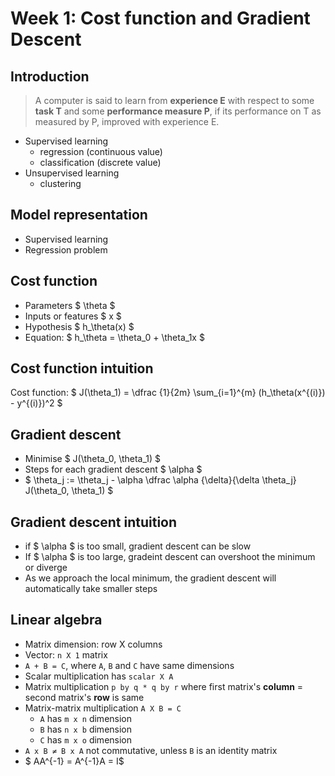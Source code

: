 <script type="text/x-mathjax-config">
  MathJax.Hub.Config({
    tex2jax: {inlineMath: [["$","$"],["\\(","\\)"]]}
  });
</script>
<script async
  src="https://cdnjs.cloudflare.com/ajax/libs/mathjax/2.7.2/MathJax.js?config=TeX-MML-AM_CHTML">
</script>

# Week 1: Cost function and Gradient Descent

## Introduction

> A computer is said to learn from **experience E** with respect to some **task T** and some **performance measure P**, if its performance on T as measured by P, improved with experience E.

- Supervised learning
  - regression (continuous value)
  - classification (discrete value)
- Unsupervised learning
  - clustering

## Model representation

- Supervised learning
- Regression problem

## Cost function

- Parameters $ \theta $
- Inputs or features $ x $
- Hypothesis $ h_\theta(x) $
- Equation: $ h_\theta = \theta_0 + \theta_1x $

## Cost function intuition

Cost function: $ J(\theta_1) = \dfrac {1}{2m} \sum_{i=1}^{m} (h_\theta(x^{(i)}) - y^{(i)})^2 $

## Gradient descent

- Minimise $ J(\theta_0, \theta_1) $
- Steps for each gradient descent $ \alpha $
- $ \theta_j := \theta_j - \alpha \dfrac \alpha {\delta}{\delta \theta_j} J(\theta_0, \theta_1) $

## Gradient descent intuition

- if $ \alpha $ is too small, gradient descent can be slow
- If $ \alpha $ is too large, gradeint descent can overshoot the minimum or diverge
- As we approach the local minimum, the gradient descent will automatically take smaller steps

## Linear algebra

- Matrix dimension: row X columns
- Vector: `n X 1` matrix
- `A + B = C`, where `A`, `B` and `C` have same dimensions
- Scalar multiplication has `scalar X A`
- Matrix multiplication `p by q * q by r` where first matrix's **column** = second matrix's **row** is same
- Matrix-matrix multiplication `A X B = C`
  - `A` has `m x n` dimension
  - `B` has `n x b` dimension
  - `C` has `m x o` dimension
- `A x B ≠ B x A` not commutative, unless `B` is an identity matrix
- $ AA^{-1} = A^{-1}A = I$
